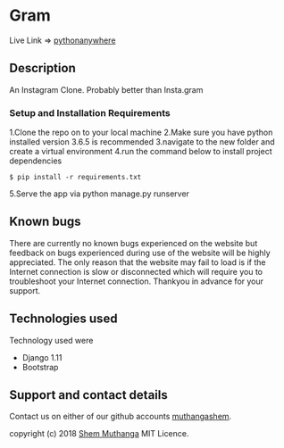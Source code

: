 # Gram 

Live Link => [pythonanywhere](http://muthanga.pythonanywhere.com/)


## Description
An Instagram Clone. Probably better than Insta.gram


### Setup and Installation Requirements

1.Clone the repo on to your local machine
2.Make sure you have python installed version 3.6.5 is recommended
3.navigate to the new folder and create a virtual environment
4.run the command below to install project dependencies
```
$ pip install -r requirements.txt
```
5.Serve the app via python manage.py runserver

## Known bugs

There are currently no known bugs experienced on the website but feedback on bugs experienced during use of the website will be highly appreciated. The only reason that the website may fail to load is if the Internet connection is slow or disconnected which will require you to troubleshoot your Internet connection. Thankyou in advance for your support.

## Technologies used

Technology used were
* Django 1.11
* Bootstrap



## Support and contact details

Contact us on either of our github accounts
 [muthangashem](https://github.com/muthangashem).

copyright (c) 2018 [Shem Muthanga](https://github.com/muthangashem)
MIT Licence.
